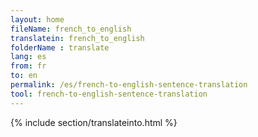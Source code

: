 ```yaml
---
layout: home
fileName: french_to_english
translatein: french_to_english
folderName : translate
lang: es
from: fr
to: en
permalink: /es/french-to-english-sentence-translation
tool: french-to-english-sentence-translation
---
```

{% include section/translateinto.html %}